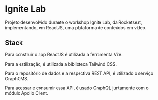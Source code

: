 # Ignite Lab

Projeto desenvolvido durante o workshop Ignite Lab, da Rocketseat, implementando, em ReactJS, uma plataforma de conteúdos em vídeo.

## Stack

Para construir o app ReactJS é utilizada a ferramenta Vite.

Para a estilização, é utilizada a biblioteca Tailwind CSS.

Para o repositório de dados e a respectiva REST API, é utilizado o serviço GraphCMS.

Para acessar e consumir essa API, é usado GraphQL juntamente com o módulo Apollo Client.